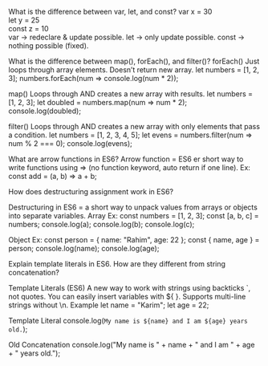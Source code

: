 What is the difference between var, let, and const?
var x = 30  
let y = 25  
const z = 10  
var → redeclare & update possible.
let → only update possible.
const → nothing possible (fixed).



What is the difference between map(), forEach(), and filter()?
forEach()
Just loops through array elements.
Doesn’t return new array.
let numbers = [1, 2, 3];
numbers.forEach(num => console.log(num * 2));

map()
Loops through AND creates a new array with results.
let numbers = [1, 2, 3];
let doubled = numbers.map(num => num * 2);
console.log(doubled); 

 filter()
Loops through AND creates a new array with only elements that pass a condition.
let numbers = [1, 2, 3, 4, 5];
let evens = numbers.filter(num => num % 2 === 0);
console.log(evens); 




What are arrow functions in ES6?
Arrow function = ES6 er short way to write functions using => (no function keyword, auto return if one line).
Ex:
const add = (a, b) => a + b;





How does destructuring assignment work in ES6?

Destructuring in ES6 = a short way to unpack values from arrays or objects into separate variables.
Array Ex:
const numbers = [1, 2, 3];
const [a, b, c] = numbers;
console.log(a);
console.log(b);
console.log(c);

Object Ex:
const person = { name: "Rahim", age: 22 };
const { name, age } = person;
console.log(name);
console.log(age);





Explain template literals in ES6. How are they different from string concatenation?

Template Literals (ES6)
A new way to work with strings using backticks `, not quotes.
You can easily insert variables with ${ }.
Supports multi-line strings without \n.
Example
let name = "Karim";
let age = 22;

Template Literal
console.log(`My name is ${name} and I am ${age} years old.`);

Old Concatenation
console.log("My name is " + name + " and I am " + age + " years old.");
